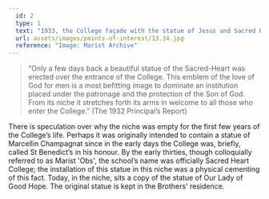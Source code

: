 ```yaml
---
  id: 2
  type: 1
  text: "1933, the College façade with the statue of Jesus and Sacred Heart in the top niche."
  url: assets/images/points-of-interest/13.34.jpg
  reference: "Image: Marist Archive"
---
```

 > “Only a few days back a beautiful statue of the Sacred-Heart was erected over the entrance of the College. This emblem of the love of God for men is a most befitting image to dominate an institution placed under the patronage and the protection of the Son of God. From its niche it stretches forth its arms in welcome to all those who enter the College.”         (The 1932 Principal’s Report)

There is speculation over why the niche was empty for the first few years of the College’s life. Perhaps it was originally intended to contain a statue of Marcellin Champagnat since in the early days the College was, briefly, called St Benedict’s in his honour. By the early thirties, though colloquially referred to as Marist 'Obs', the school’s name was officially Sacred Heart College; the installation of this statue in this niche was a physical cementing of this fact. Today, in the niche, sits a copy of the statue of Our Lady of Good Hope. The original statue is kept in the Brothers' residence.
